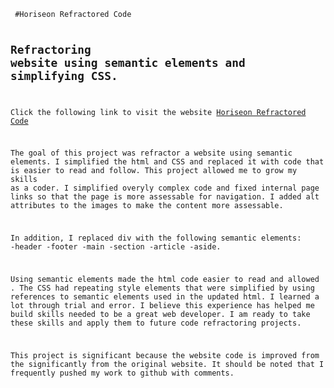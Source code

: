 <Code Refractor Project>
 #Horiseon Refractored Code

## Refractoring website using semantic elements and simplifying CSS.

 Click the following link to visit the website [Horiseon Refractored Code](https://grave019.github.io/code-refractor/)

The goal of this project was refractor a website using semantic elements. I simplified the html and CSS and replaced it with code that is easier to read and follow. This project allowed me to grow my skills as a coder. I simplified overyly complex code and fixed internal page links so that the page is more assessable for navigation. I added alt attributes to the images to make the content more assessable. 

In addition, I replaced div with the following semantic elements: -header -footer -main -section -article -aside.
 
 Using semantic elements made the html code easier to read and allowed . The CSS had repeating style elements that were simplified by using references to semantic elements used in the updated html. I learned a lot through trial and error. I believe this experience has helped me build skills needed to be a great web developer. I am ready to take these skills and apply them to future code refractoring projects.

 This project is significant because the website code is improved from the significantly from the original website. It should be noted that I frequently pushed my work to github with comments. 
